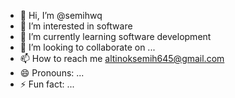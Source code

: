 - 👋 Hi, I’m @semihwq
- 👀 I’m interested in software
- 🌱 I’m currently learning software development
- 💞️ I’m looking to collaborate on ...
- 📫 How to reach me altinoksemih645@gmail.com
- 😄 Pronouns: ...
- ⚡ Fun fact: ...

<!---
semihwq/semihwq is a ✨ special ✨ repository because its `README.md` (this file) appears on your GitHub profile.
You can click the Preview link to take a look at your changes.
--->
